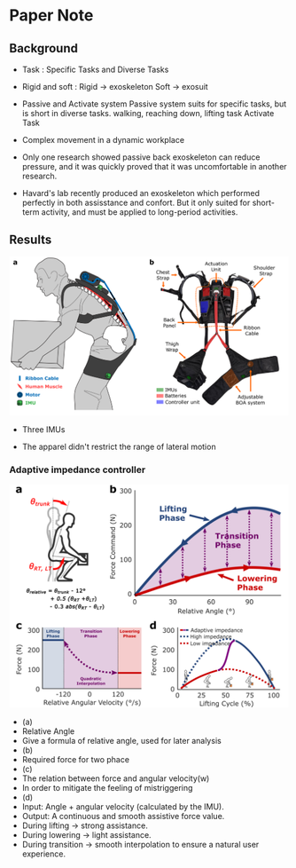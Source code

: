 # Paper Note


## Background
- Task : Specific Tasks and Diverse Tasks

- Rigid and soft :
  Rigid -> exoskeleton
  Soft  -> exosuit

- Passive and Activate system
 Passive system suits for specific tasks, but is short in diverse tasks.
  walking, reaching down, lifting task
 Activate Task

- Complex movement in a dynamic workplace

- Only one research showed passive back exoskeleton can reduce pressure, and it was quickly proved that it was uncomfortable in another research.

- Havard's lab recently produced an exoskeleton which performed perfectly in both assisstance and confort. But it only suited for short-term activity, and must be applied to long-period activities.

## Results
![Exoskeleton example](https://github.com/Chenjl51/Research/blob/main/images/example.png)
- Three IMUs

- The apparel didn't restrict the range of lateral motion

### Adaptive impedance controller
![Exoskeleton example](https://github.com/Chenjl51/Research/blob/main/images/Adaptive%20impedance%20controller.png)
- (a)
- Relative Angle
- Give a formula of relative angle, used for later analysis
- (b)
-  Required force for two phace
- (c)
- The relation between force and angular velocity(w)
- In order to mitigate the feeling of mistriggering
- (d)
- Input: Angle + angular velocity (calculated by the IMU).
- Output: A continuous and smooth assistive force value.
- During lifting → strong assistance.
- During lowering → light assistance.
- During transition → smooth interpolation to ensure a natural user experience.





















































































































